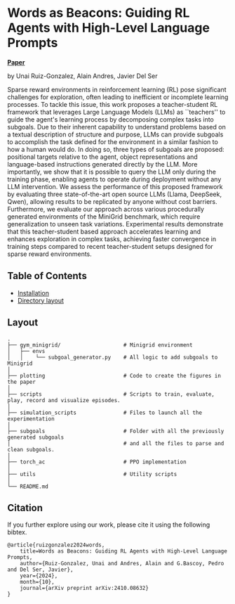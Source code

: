 # Words as Beacons: Guiding RL Agents with High-Level Language Prompts

**[Paper](https://arxiv.org/abs/2410.08632)**

by Unai Ruiz-Gonzalez, Alain Andres, Javier Del Ser

Sparse reward environments in reinforcement learning (RL) pose significant challenges for exploration, often leading to inefficient or incomplete learning processes. To tackle this issue, this work proposes a teacher-student RL framework that leverages Large Language Models (LLMs) as ``teachers'' to guide the agent's learning process by decomposing complex tasks into subgoals. Due to their inherent capability to understand problems based on a textual description of structure and purpose, LLMs can provide subgoals to accomplish the task defined for the environment in a similar fashion to how a human would do. In doing so, three types of subgoals are proposed: positional targets relative to the agent, object representations and language-based instructions generated directly by the LLM. More importantly, we show that it is possible to query the LLM only during the training phase, enabling agents to operate during deployment without any LLM intervention. We assess the performance of this proposed framework by evaluating three state-of-the-art open source LLMs (Llama, DeepSeek, Qwen), allowing results to be replicated by anyone without cost barriers. Furthermore, we evaluate our approach across various procedurally generated environments of the MiniGrid benchmark, which require generalization to unseen task variations. Experimental results demonstrate that this teacher-student based approach accelerates learning and enhances exploration in complex tasks, achieving faster convergence in training steps compared to recent teacher-student setups designed for sparse reward environments.


## Table of Contents

- [Installation](#installation)
- [Directory layout](#layout)

## Layout

    .
    ├── gym_minigrid/                    # Minigrid environment 
    │   ├── envs
    │   │    └── subgoal_generator.py    # All logic to add subgoals to Minigrid
    │
    ├── plotting                         # Code to create the figures in the paper
    │
    ├── scripts                          # Scripts to train, evaluate, play, record and visualize episodes.
    │
    ├── simulation_scripts               # Files to launch all the experimentation
    │
    ├── subgoals                         # Folder with all the previously generated subgoals
    │                                    # and all the files to parse and clean subgoals.
    │
    ├── torch_ac                         # PPO implementation
    │
    ├── utils                            # Utility scripts
    │
    └── README.md

## Citation

If you further explore using our work, please cite it using the following bibtex.
```
@article{ruizgonzalez2024words,
    title=Words as Beacons: Guiding RL Agents with High-Level Language Prompts,
    author={Ruiz-Gonzalez, Unai and Andres, Alain and G.Bascoy, Pedro and Del Ser, Javier},
    year={2024},
    month={10},
    journal={arXiv preprint arXiv:2410.08632}
}
```
